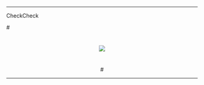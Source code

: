 ---
CheckCheck

#<div align="center">

# <a href='https://dcherish.github.io'>
  
# <img src='https://img.shields.io/badge/-GITHUB.IO-success?style=for-the-badge&logo=github'>
  
# </a>

#</div>

---